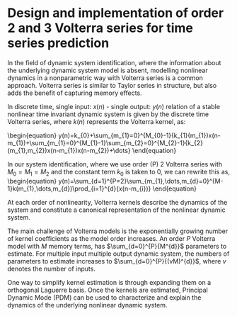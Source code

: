 # Design and implementation of order 2 and 3 Volterra series for time series prediction

In the field of dynamic system identification, where the information about the underlying dynamic system model is absent, modelling nonlinear dynamics in a nonparametric way with Volterra series is a common approach. Volterra series is similar to Taylor series in structure, but also adds the benefit of capturing memory effects. 

In discrete time, single input: $x(n)$ - single output: $y(n)$ relation of a stable nonlinear time invariant dynamic system is given by the discrete time Volterra series, where $k(n)$ represents the Volterra kernel, as:

\begin{equation}
    y(n)=k_{0}+\sum_{m_{1}=0}^{M_{0}-1}{k_{1}(m_{1})x(n-m_{1})+\sum_{m_{1}=0}^{M_{1}-1}\sum_{m_{2}=0}^{M_{2}-1}{k_{2}(m_{1},m_{2})x(n-m_{1})x(n-m_{2})+\dots}
\end{equation}

In our system identification, where we use order (P) 2 Volterra series with $M_{0}=M_{1}=M_{2}$ and the constant term $k_{0}$ is taken to 0, we can rewrite this as,
\begin{equation}
    y(n)=\sum_{d=1}^{P=2}\sum_{m_{1},\dots,m_{d}=0}^{M-1}k(m_{1},\dots,m_{d})\prod_{i=1}^{d}{x(n-m_{i})}
\end{equation}

At each order of nonlinearity, Volterra kernels describe the dynamics of the system and constitute a canonical representation of the nonlinear dynamic system. 

The main challenge of Volterra models is the exponentially growing number of kernel coefficients as the model order increases. An order $P$ Volterra model with $M$ memory terms, has $\sum_{d=0}^{P}{M^{d}}$ parameters to estimate. For multiple input multiple output dynamic system, the numbers of parameters to estimate increases to $\sum_{d=0}^{P}{(vM)^{d}}$, where $v$ denotes the number of inputs.

One way to simplify kernel estimation is through expanding them on a orthogonal Laguerre basis. Once the kernels are estimated, Principal Dynamic Mode (PDM) can be used to characterize and explain the dynamics of the underlying nonlinear dynamic system. 
